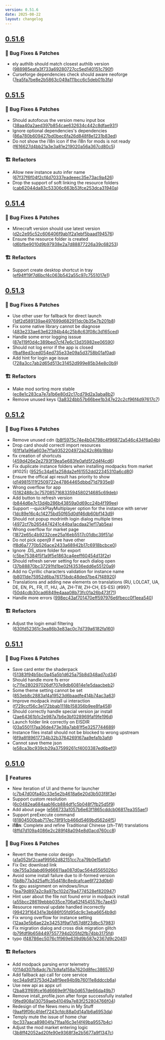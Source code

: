 ```yaml
---
version: 0.51.6
date: 2025-08-22
layout: changelog
---
```

## [0.51.6](#0.51.6)
### 🐛 Bug Fixes & Patches

- ely authlib should match closest authlib version ([988985eafa3f733a69280727cc5ed140151c790f](https://github.com/Voxelum/x-minecraft-launcher/commit/988985eafa3f733a69280727cc5ed140151c790f))
- Curseforge dependencies check should aware neoforge ([7ea5fa7be8e2b5863c049a111bcc6c5deb01b3fa](https://github.com/Voxelum/x-minecraft-launcher/commit/7ea5fa7be8e2b5863c049a111bcc6c5deb01b3fa))


## [0.51.5](#0.51.5)
### 🐛 Bug Fixes & Patches

- Should autofocus the version menu input box ([38aa40a2aed397b854cae632634c442c8dfae931](https://github.com/Voxelum/x-minecraft-launcher/commit/38aa40a2aed397b854cae632634c442c8dfae931))
- Ignore optional dependencies's dependencies ([86a780b609427bd0bec6fa26d848f8e1231b83ed](https://github.com/Voxelum/x-minecraft-launcher/commit/86a780b609427bd0bec6fa26d848f8e1231b83ed))
- Do not show the i18n icon if the i18n for mods is not ready ([f616627d4bb21a3e3a81e219020a56a367cd80c5](https://github.com/Voxelum/x-minecraft-launcher/commit/f616627d4bb21a3e3a81e219020a56a367cd80c5))
### 🏗️ Refactors

- Allow new instance auto infer name ([67f37f6f04f2cf4d70337eadeeec35e73ac9a426](https://github.com/Voxelum/x-minecraft-launcher/commit/67f37f6f04f2cf4d70337eadeeec35e73ac9a426))
- Drop the support of soft linking the resource folders ([cab62044da83c53306c663b53fce253dca31940a](https://github.com/Voxelum/x-minecraft-launcher/commit/cab62044da83c53306c663b53fce253dca31940a))


## [0.51.4](#0.51.4)
### 🐛 Bug Fixes & Patches

- Minecraft version should use latest version ([d2c2e95c52c606406f9ab1f2a1ebf5baad194576](https://github.com/Voxelum/x-minecraft-launcher/commit/d2c2e95c52c606406f9ab1f2a1ebf5baad194576))
- Ensure the resource folder is created ([d6bfbe9010d9b97938e2a7d88877226a39c68253](https://github.com/Voxelum/x-minecraft-launcher/commit/d6bfbe9010d9b97938e2a7d88877226a39c68253))
### 🏗️ Refactors

- Support create desktop shortcut in tray ([ef94ff19f7d6bcf4c063b542a55c97c7551017e1](https://github.com/Voxelum/x-minecraft-launcher/commit/ef94ff19f7d6bcf4c063b542a55c97c7551017e1))


## [0.51.3](#0.51.3)
### 🐛 Bug Fixes & Patches

- Use other user for fallback for direct launch ([1df2d589139ae497699d682911dc0b35e7b201b8](https://github.com/Voxelum/x-minecraft-launcher/commit/1df2d589139ae497699d682911dc0b35e7b201b8))
- Fix some native library cannot be diagnose ([483e233ae63e62394b44c25b8c63f08c3d165ced](https://github.com/Voxelum/x-minecraft-launcher/commit/483e233ae63e62394b44c25b8c63f08c3d165ced))
- Handle some error logging isssue ([87e119f0d4c389bed7cf47e6c13d35982ee06590](https://github.com/Voxelum/x-minecraft-launcher/commit/87e119f0d4c389bed7cf47e6c13d35982ee06590))
- Should not log error if the app is closed ([fbaf8ed3ced054ed735e33e09a5d3758b01af0ad](https://github.com/Voxelum/x-minecraft-launcher/commit/fbaf8ed3ced054ed735e33e09a5d3758b01af0ad))
- Add hint for login age issue ([728a3cc7ab2d65d513c31452d999e85b34e8c0b9](https://github.com/Voxelum/x-minecraft-launcher/commit/728a3cc7ab2d65d513c31452d999e85b34e8c0b9))
### 🏗️ Refactors

- Make mod sorting more stable ([ec8e1c283ca7e7a1b6e80d2c17cd79d2a3aba8b2](https://github.com/Voxelum/x-minecraft-launcher/commit/ec8e1c283ca7e7a1b6e80d2c17cd79d2a3aba8b2))
- Remove unused keys ([3a8324bb57b66bee1b347e22c2cf96f4d97617c7](https://github.com/Voxelum/x-minecraft-launcher/commit/3a8324bb57b66bee1b347e22c2cf96f4d97617c7))


## [0.51.2](#0.51.2)
### 🐛 Bug Fixes & Patches

- Remove unused cdn ([b8f5975c74e4b04798c4f96872a546c434f6a04b](https://github.com/Voxelum/x-minecraft-launcher/commit/b8f5975c74e4b04798c4f96872a546c434f6a04b))
- Drop card should correctl import resources ([61f1a1a96a603e7f1a9352204972a242c86b18bb](https://github.com/Voxelum/x-minecraft-launcher/commit/61f1a1a96a603e7f1a9352204972a242c86b18bb))
- fix creation of shortcuts ([459d426e2e2793f19ea5e683fe0afd5f2d4f4cd6](https://github.com/Voxelum/x-minecraft-launcher/commit/459d426e2e2793f19ea5e683fe0afd5f2d4f4cd6))
- Fix duplicate instance folders when installing modpacks from market (#1025) ([9525c34a61a258da2ef61552dd22345310a6cd80](https://github.com/Voxelum/x-minecraft-launcher/commit/9525c34a61a258da2ef61552dd22345310a6cd80))
- Ensure the offical api result has priority to show ([d149815111f2509722e47864465dbbd71d7935e8](https://github.com/Voxelum/x-minecraft-launcher/commit/d149815111f2509722e47864465dbbd71d7935e8))
- Wrong overflow for app ([5182488c3c757085716833594580214685c69deb](https://github.com/Voxelum/x-minecraft-launcher/commit/5182488c3c757085716833594580214685c69deb))
- Add button to refresh version ([b844d6e7c13d4b286b43859a0d69cc24b4f199ee](https://github.com/Voxelum/x-minecraft-launcher/commit/b844d6e7c13d4b286b43859a0d69cc24b4f199ee))
- Support --quickPlayMultiplayer option for the instance with server ([1dc89e16c4c14275bd50f65d0df46db60bf143d9](https://github.com/Voxelum/x-minecraft-launcher/commit/1dc89e16c4c14275bd50f65d0df46db60bf143d9))
- Should not popup modrinth login dialog multiple times ([4972cf7b2654474241c44ba1acdaa21ef17ab5ea](https://github.com/Voxelum/x-minecraft-launcher/commit/4972cf7b2654474241c44ba1acdaa21ef17ab5ea))
- Wrong overflow for market page ([1872e65c4b9232cee25a16eb5517c01dbc39f51a](https://github.com/Voxelum/x-minecraft-launcher/commit/1872e65c4b9232cee25a16eb5517c01dbc39f51a))
- Do not pick openj9 if we have other ([f8d6a7770b526ace2433a68942b17c6918bcbce0](https://github.com/Voxelum/x-minecraft-launcher/commit/f8d6a7770b526ace2433a68942b17c6918bcbce0))
- Ignore .DS_store folder for export ([c5be75384f5f1a9f5e1863ca4eeff60454d13f2e](https://github.com/Voxelum/x-minecraft-launcher/commit/c5be75384f5f1a9f5e1863ca4eeff60454d13f2e))
- Should refresh server setting for each dialog open ([37b88870bc37291fd1be02f43536edd6e55120a9](https://github.com/Voxelum/x-minecraft-launcher/commit/37b88870bc37291fd1be02f43536edd6e55120a9))
- Add no Cyrillic characters validation for instance name ([b8011de75952d6ba76175bdc48ded7be47f48920](https://github.com/Voxelum/x-minecraft-launcher/commit/b8011de75952d6ba76175bdc48ded7be47f48920))
- Translations and adding new elements on translations (RU, LOLCAT, UA, DE, EN, PL, FR, IT, HU, JA, ZH-TW, ZH-CH, ES-ES) (#997) ([50d4cdb30cad6849e4aaa08b73fc01a26b473f71](https://github.com/Voxelum/x-minecraft-launcher/commit/50d4cdb30cad6849e4aaa08b73fc01a26b473f71))
- Handle more errors ([998ec43af701470eff597976e6fbecc0f1eea540](https://github.com/Voxelum/x-minecraft-launcher/commit/998ec43af701470eff597976e6fbecc0f1eea540))
### 🏗️ Refactors

- Adjust the login email filtering ([630fd52361c3ea86b3e83ac0c7d739a6182fa160](https://github.com/Voxelum/x-minecraft-launcher/commit/630fd52361c3ea86b3e83ac0c7d739a6182fa160))


## [0.51.1](#0.51.1)
### 🐛 Bug Fixes & Patches

- Save card enter the shaderpack ([51383f94b5bc0a45a5b1d625a75b8d348ad7cd34](https://github.com/Voxelum/x-minecraft-launcher/commit/51383f94b5bc0a45a5b1d625a75b8d348ad7cd34))
- Should handle more fs error ([c711e280297026df707e9db60814e1e5daacbeb2](https://github.com/Voxelum/x-minecraft-launcher/commit/c711e280297026df707e9db60814e1e5daacbeb2))
- Some theme setting cannot be set ([853eb8c2883af4a19523d6baadfe414b74ac3a63](https://github.com/Voxelum/x-minecraft-launcher/commit/853eb8c2883af4a19523d6baadfe414b74ac3a63))
- Improve modpack install ui interaction ([f729ccf56c3e172bbab1118b158356b9ee8fa458](https://github.com/Voxelum/x-minecraft-launcher/commit/f729ccf56c3e172bbab1118b158356b9ee8fa458))
- Should correctly handle special version jar install ([2ae64361b1c2e987a7b6e3bf028969faf9fe196d](https://github.com/Voxelum/x-minecraft-launcher/commit/2ae64361b1c2e987a7b6e3bf028969faf9fe196d))
- Launch folder link correctly on EISDIR ([03a550117aa36de473e38a7ab81f5e3257744689](https://github.com/Voxelum/x-minecraft-launcher/commit/03a550117aa36de473e38a7ab81f5e3257744689))
- Instance files install should not be blocked to wrong upstream ([6f9a8f89617734b32b3764269167aa9efa1b3afd](https://github.com/Voxelum/x-minecraft-launcher/commit/6f9a8f89617734b32b3764269167aa9efa1b3afd))
- Cannot save theme json ([e58ca3bc939cb29a37599261cf4003387ed6bef0](https://github.com/Voxelum/x-minecraft-launcher/commit/e58ca3bc939cb29a37599261cf4003387ed6bef0))


## [0.51.0](#0.51.0)
### 🚀 Features

- New iteration of UI and theme for launcher ([c7b47d00fa40c33e5e2b4618a6e20d3b503f8f3e](https://github.com/Voxelum/x-minecraft-launcher/commit/c7b47d00fa40c33e5e2b4618a6e20d3b503f8f3e))
- Support custom resolution ([6c0482ea684aab16cb884df1c5b048f7fb25d5f9](https://github.com/Voxelum/x-minecraft-launcher/commit/6c0482ea684aab16cb884df1c5b048f7fb25d5f9))
- Add about page ([e566733a1057b6e63f1865cddcb06817ea355ae1](https://github.com/Voxelum/x-minecraft-launcher/commit/e566733a1057b6e63f1865cddcb06817ea355ae1))
- Support preExecute command ([81804500bab717ec78f91cb466d5469bd562d4f5](https://github.com/Voxelum/x-minecraft-launcher/commit/81804500bab717ec78f91cb466d5469bd562d4f5))
- **i18n**: Complete and refine Traditional Chinese (zh-TW) translations ([8ffd7d109a4086e2c289f48a094e8d0acd760cc8](https://github.com/Voxelum/x-minecraft-launcher/commit/8ffd7d109a4086e2c289f48a094e8d0acd760cc8))
### 🐛 Bug Fixes & Patches

- Revert the theme color design ([a1a052bf2caaf99562d82151cc7ca79b0e15afbf](https://github.com/Voxelum/x-minecraft-launcher/commit/a1a052bf2caaf99562d82151cc7ca79b0e15afbf))
- Fix 0xc download link ([de755a3dabd69d66611aa087d0ac564d5565026c](https://github.com/Voxelum/x-minecraft-launcher/commit/de755a3dabd69d66611aa087d0ac564d5565026c))
- Avoid some install failure due to ill-formed version ([5b8b77a3d25affc35d418c8edcafcae6f723d0b6](https://github.com/Voxelum/x-minecraft-launcher/commit/5b8b77a3d25affc35d418c8edcafcae6f723d0b6))
- fix gpu assignment on windows/linux ([1ea79d897a2c9a97bc102d79a4774528ef820947](https://github.com/Voxelum/x-minecraft-launcher/commit/1ea79d897a2c9a97bc102d79a4774528ef820947))
- Hint user about the file not found error in modpack install ([a55bcc28619ebbb035ce706a62f4545576c7ae45](https://github.com/Voxelum/x-minecraft-launcher/commit/a55bcc28619ebbb035ce706a62f4545576c7ae45))
- Resource removal update handled incorrectly ([99423f164341e3b686f05fd95dc9c3eba6654b9d](https://github.com/Voxelum/x-minecraft-launcher/commit/99423f164341e3b686f05fd95dc9c3eba6654b9d))
- Fix wrong overflow for instance setting ([12aa3e5b6ae22e34253f9af7d57d8f23dbc57983](https://github.com/Voxelum/x-minecraft-launcher/commit/12aa3e5b6ae22e34253f9af7d57d8f23dbc57983))
- Fix migration dialog and cross disk migration glitch ([b79fdf9b6584497557794d205fd2fb74bb3175fd](https://github.com/Voxelum/x-minecraft-launcher/commit/b79fdf9b6584497557794d205fd2fb74bb3175fd))
- typo ([f48786ec5076c1f969e639d9b587e2367d9c2040](https://github.com/Voxelum/x-minecraft-launcher/commit/f48786ec5076c1f969e639d9b587e2367d9c2040))
### 🏗️ Refactors

- Add modpack parsing error telemetry ([0114d307b8adc7b7b9afa158a7620d8fec386574](https://github.com/Voxelum/x-minecraft-launcher/commit/0114d307b8adc7b7b9afa158a7620d8fec386574))
- Add fallback api call for core service ([ec34a9df3753d42a8f9ee94b9b76011e8ddccb6a](https://github.com/Voxelum/x-minecraft-launcher/commit/ec34a9df3753d42a8f9ee94b9b76011e8ddccb6a))
- Use new api as appx url ([2ba831f69fce16d6669e9f76b0d657de66da49b7](https://github.com/Voxelum/x-minecraft-launcher/commit/2ba831f69fce16d6669e9f76b0d657de66da49b7))
- Remove intall_profile.json after forge successfully installed ([9fed908a130759aeb41049a7e83f252804766f04](https://github.com/Voxelum/x-minecraft-launcher/commit/9fed908a130759aeb41049a7e83f252804766f04))
- Redesign of the News menu in My Stuff ([9aaf9f06c4fdef7243cfdc88a0d14a1b6a6953da](https://github.com/Voxelum/x-minecraft-launcher/commit/9aaf9f06c4fdef7243cfdc88a0d14a1b6a6953da))
- Temply mute the issue of home char ([bc337aaca89804fa71faa16c3e14f49ba9557b4c](https://github.com/Voxelum/x-minecraft-launcher/commit/bc337aaca89804fa71faa16c3e14f49ba9557b4c))
- Adjust the mod market entering logic ([3b8ff42052ad20fe90e9368f3e2b5677a9f1347c](https://github.com/Voxelum/x-minecraft-launcher/commit/3b8ff42052ad20fe90e9368f3e2b5677a9f1347c))
